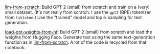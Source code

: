 [llm-from-scratch](https://github.com/skjdaniel/llm-from-scratch/blob/master/llm-from-scratch.ipynb): Build GPT-2 (small) from 
scratch and train on a (very) small dataset. (It's not really from scratch: I use the `gpt2` (BPE) tokenizer from `tiktoken`.) 
Use the "trained" model and top-k sampling for text generation. 

[load-gpt-weights-from-hf](https://github.com/skjdaniel/llm-from-scratch/blob/master/load-gpt-weights-from-hf.ipynb): Build GPT-2 (small) 
from scratch and load the weights from Hugging Face. Generate text using the same text-generation function as in 
[llm-from-scratch](https://github.com/skjdaniel/llm-from-scratch/blob/master/llm-from-scratch.ipynb). 
A lot of the code is recycled from that notebook.
